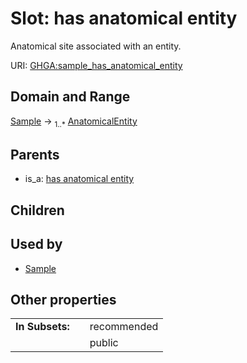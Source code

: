 
# Slot: has anatomical entity


Anatomical site associated with an entity.

URI: [GHGA:sample_has_anatomical_entity](https://w3id.org/GHGA/sample_has_anatomical_entity)


## Domain and Range

[Sample](Sample.md) &#8594;  <sub>1..\*</sub> [AnatomicalEntity](AnatomicalEntity.md)

## Parents

 *  is_a: [has anatomical entity](has_anatomical_entity.md)

## Children


## Used by

 * [Sample](Sample.md)

## Other properties

|  |  |  |
| --- | --- | --- |
| **In Subsets:** | | recommended |
|  | | public |

